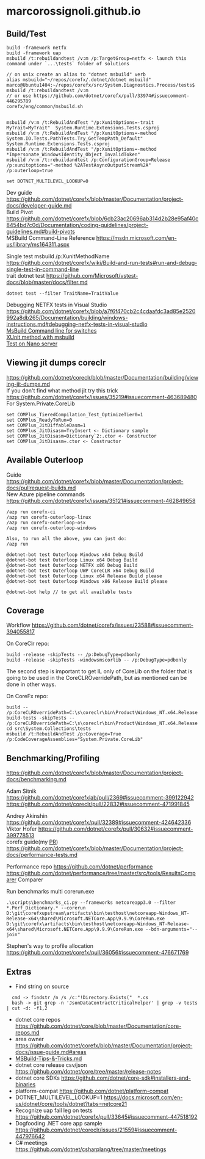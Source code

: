 # marcorossignoli.github.io

## Build/Test
```
build -framework netfx
build -framework uap  
msbuild /t:rebuildandtest /v:m /p:TargetGroup=netfx <- launch this command under `...\tests` folder of solutions

// on unix create an alias to "dotnet msbuild" verb
alias msbuild="~/repos/corefx/.dotnet/dotnet msbuild"
marco@Ubuntu1404:~/repos/corefx/src/System.Diagnostics.Process/tests$ msbuild /t:rebuildandtest /v:m
// or use https://github.com/dotnet/corefx/pull/33974#issuecomment-446295789
corefx/eng/common/msbuild.sh


msbuild /v:m /t:RebuildAndTest "/p:XunitOptions=-trait MyTrait=MyTrait"  System.Runtime.Extensions.Tests.csproj
msbuild /v:m /t:RebuildAndTest "/p:XunitOptions=-method System.IO.Tests.PathTests.Try_GetTempPath_Default"  System.Runtime.Extensions.Tests.csproj  
msbuild /v:m /t:RebuildAndTest "/p:XunitOptions=-method *Impersonate_WindowsIdentity_Object_InvalidToken"  
msbuild /v:m /t:rebuildandtest /p:ConfigurationGroup=Release /p:xunitoptions="-method %2ATestAsyncOutputStream%2A" /p:outerloop=true

set DOTNET_MULTILEVEL_LOOKUP=0
```
Dev guide https://github.com/dotnet/corefx/blob/master/Documentation/project-docs/developer-guide.md  
Build Pivot https://github.com/dotnet/corefx/blob/6cb23ac20696ab314d2b28e95af40c8454bd7c0d/Documentation/coding-guidelines/project-guidelines.md#build-pivots  
MSBuild Command-Line Reference https://msdn.microsoft.com/en-us/library/ms164311.aspx  

Single test msbuild /p:XunitMethodName https://github.com/dotnet/corefx/wiki/Build-and-run-tests#run-and-debug-single-test-in-command-line  
trait dotnet test https://github.com/Microsoft/vstest-docs/blob/master/docs/filter.md  
```
dotnet test --filter TraitName=TraitValue
```
Debugging NETFX tests in Visual Studio https://github.com/dotnet/corefx/blob/a7f6f470cb2c4cdaafdc3ad85e2520992a8db265/Documentation/building/windows-instructions.md#debugging-netfx-tests-in-visual-studio  
[MsBuild Command line for switches](https://msdn.microsoft.com/en-us/library/ms164311.aspx)  
[XUnit method with msbuild](https://github.com/dotnet/buildtools/blob/master/Documentation/test-targets-usage.md#run-a-single-xunit-method)   
[Test on Nano server](https://github.com/dotnet/corefx/pull/33645#issuecomment-442546012)  
## Viewing jit dumps coreclr 
https://github.com/dotnet/coreclr/blob/master/Documentation/building/viewing-jit-dumps.md  
If you don't find what method jit try this trick https://github.com/dotnet/corefx/issues/35219#issuecomment-463689480  
For System.Private.CoreLib
```
set COMPlus_TieredCompilation_Test_OptimizeTier0=1
set COMPlus_ReadyToRun=0
set COMPlus_JitDiffableDasm=1  
set COMPlus_JitDisasm=TryInsert <- Dictionary sample
set COMPlus_JitDisasm=Dictionary`2:.ctor <- Constructor
set COMPlus_JitDisasm=.ctor <- Constructor
```


## Available Outerloop
Guide https://github.com/dotnet/corefx/blob/master/Documentation/project-docs/pullrequest-builds.md  
New Azure pipeline commands https://github.com/dotnet/corefx/issues/35121#issuecomment-462849658  
```
/azp run corefx-ci
/azp run corefx-outerloop-linux
/azp run corefx-outerloop-osx
/azp run corefx-outerloop-windows

Also, to run all the above, you can just do:
/azp run

@dotnet-bot test Outerloop Windows x64 Debug Build
@dotnet-bot test Outerloop Linux x64 Debug Build
@dotnet-bot test Outerloop NETFX x86 Debug Build
@dotnet-bot test Outerloop UWP CoreCLR x64 Debug Build
@dotnet-bot test Outerloop Linux x64 Release Build please
@dotnet-bot test Outerloop Windows x86 Release Build please

@dotnet-bot help // to get all available tests
```

## Coverage

Workflow https://github.com/dotnet/corefx/issues/23588#issuecomment-394055817

On CoreClr repo:
```
build -release -skipTests -- /p:DebugType=pdbonly
build -release -skipTests -windowsmscorlib -- /p:DebugType=pdbonly
```

The second step is important to get IL only of CoreLib on the folder that is going to be used in the CoreCLROverridePath, but as mentioned can be done in other ways.

On CoreFx repo:
```
build -- /p:CoreCLROverridePath=C:\s\coreclr\bin\Product\Windows_NT.x64.Release
build-tests -skipTests -- /p:CoreCLROverridePath=C:\s\coreclr\bin\Product\Windows_NT.x64.Release
cd src\System.Collections\tests
msbuild /t:RebuildAndTest /p:Coverage=True /p:CodeCoverageAssemblies="System.Private.CoreLib"
```

## Benchmarking/Profiling

https://github.com/dotnet/corefx/blob/master/Documentation/project-docs/benchmarking.md  

Adam Sitnik  
https://github.com/dotnet/corefxlab/pull/2369#issuecomment-399122942  
https://github.com/dotnet/coreclr/pull/22832#issuecomment-471991845  

Andrey Akinshin https://github.com/dotnet/corefx/pull/32389#issuecomment-424642336  
Viktor Hofer https://github.com/dotnet/corefx/pull/30632#issuecomment-399778513  
corefx guide(my [PR](https://github.com/dotnet/coreclr/pull/18524#issuecomment-398237008)) https://github.com/dotnet/corefx/blob/master/Documentation/project-docs/performance-tests.md  

Performance repo https://github.com/dotnet/performance  
https://github.com/dotnet/performance/tree/master/src/tools/ResultsComparer Comparer  

Run benchmarks multi corerun.exe
```
.\scripts\benchmarks_ci.py --frameworks netcoreapp3.0 --filter *.Perf_Dictionary.* --corerun D:\git\corefxupstream\artifacts\bin\testhost\netcoreapp-Windows_NT-Release-x64\shared\Microsoft.NETCore.App\9.9.9\CoreRun.exe D:\git\corefx\artifacts\bin\testhost\netcoreapp-Windows_NT-Release-x64\shared\Microsoft.NETCore.App\9.9.9\CoreRun.exe --bdn-arguments="--join"
```

Stephen's way to profile allocation https://github.com/dotnet/corefx/pull/36056#issuecomment-476671769  

## Extras

* Find string on source
```
  cmd -> findstr /n /s /c:"!Directory.Exists("  *.cs  
  bash -> git grep -n 'JsonDataContractCriticalHelper' | grep -v tests | cut -d: -f1,2 
```

* dotnet core repos https://github.com/dotnet/core/blob/master/Documentation/core-repos.md
* area owner https://github.com/dotnet/corefx/blob/master/Documentation/project-docs/issue-guide.md#areas
* [MSBuild-Tips-&-Tricks.md](https://github.com/Microsoft/msbuild/blob/b657647d2e6f4ed20ce6cb3201a55ee02f09c062/documentation/wiki/MSBuild-Tips-%26-Tricks.md)
* dotnet core release csv/json https://github.com/dotnet/core/tree/master/release-notes
* dotnet core SDKs https://github.com/dotnet/core-sdk#installers-and-binaries  
* platform-compat https://github.com/dotnet/platform-compat  
* DOTNET_MULTILEVEL_LOOKUP=1 https://docs.microsoft.com/en-us/dotnet/core/tools/dotnet?tabs=netcore21  
* Recognize uap fail leg on tests https://github.com/dotnet/corefx/pull/33645#issuecomment-447518192  
* Dogfooding .NET core app sample https://github.com/dotnet/coreclr/issues/21559#issuecomment-447976642  
* C# meetings https://github.com/dotnet/csharplang/tree/master/meetings  
